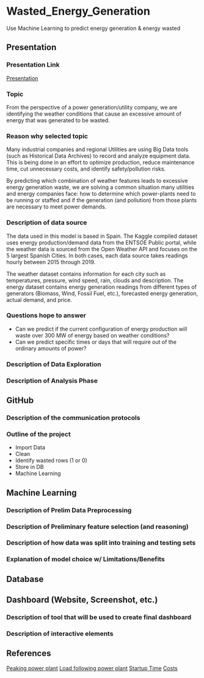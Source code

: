 # Wasted_Energy_Generation
Use Machine Learning to predict energy generation &amp; energy wasted

## Presentation
### Presentation Link
[Presentation](https://docs.google.com/presentation/d/1yfZyfvpHZm6fd5A6OndYg5I7bu-Obim3QkOrRmsWnZM/edit?usp=sharing)

### Topic
From the perspective of a power generation/utility company, we are identifying the weather conditions that cause an excessive amount of energy that was generated to be wasted.

### Reason why selected topic
Many industrial companies and regional Utilities are using Big Data tools (such as Historical Data Archives) to record and analyze equipment data. This is being done in an effort to optimize production, reduce maintenance time, cut unnecessary costs, and identify safety/pollution risks.

By predicting which combination of weather features leads to excessive energy generation waste, we are solving a common situation many utilities and energy companies face: how to determine which power-plants need to be running or staffed and if the generation (and pollution) from those plants are necessary to meet power demands.


### Description of data source
The data used in this model is based in Spain. The Kaggle compiled dataset uses energy production/demand data from the ENTSOE Public portal, while the weather data is sourced from the Open Weather API and focuses on the 5 largest Spanish Cities. In both cases, each data source takes readings hourly between 2015 through 2019.

The weather dataset contains information for each city such as temperatures, pressure, wind speed, rain, clouds and description. The energy dataset contains energy generation readings from different types of generators (Biomass, Wind, Fossil Fuel, etc.), forecasted energy generation, actual demand, and price.

### Questions hope to answer
- Can we predict if the current configuration of energy production will waste over 300 MW of energy based on weather conditions?
- Can we predict specific times or days that will require out of the ordinary amounts of power?

### Description of Data Exploration


### Description of Analysis Phase



## GitHub
### Description of the communication protocols

### Outline of the project
- Import Data
- Clean
- Identify wasted rows (1 or 0)
- Store in DB
- Machine Learning


## Machine Learning
### Description of Prelim Data Preprocessing

### Description of Preliminary feature selection (and reasoning)

### Description of how data was split into training and testing sets

### Explanation of model choice w/ Limitations/Benefits




## Database



## Dashboard (Website, Screenshot, etc.)
### Description of tool that will be used to create final dashboard
### Description of interactive elements



## References
[Peaking power plant](https://en.wikipedia.org/wiki/Peaking_power_plant)
[Load following power plant](https://en.wikipedia.org/wiki/Load_following_power_plant)
[Startup Time](https://www.wartsila.com/energy/learn-more/technical-comparisons/combustion-engine-vs-gas-turbine-startup-time)
[Costs](https://www.eia.gov/tools/faqs/faq.php?id=487&t=3)

